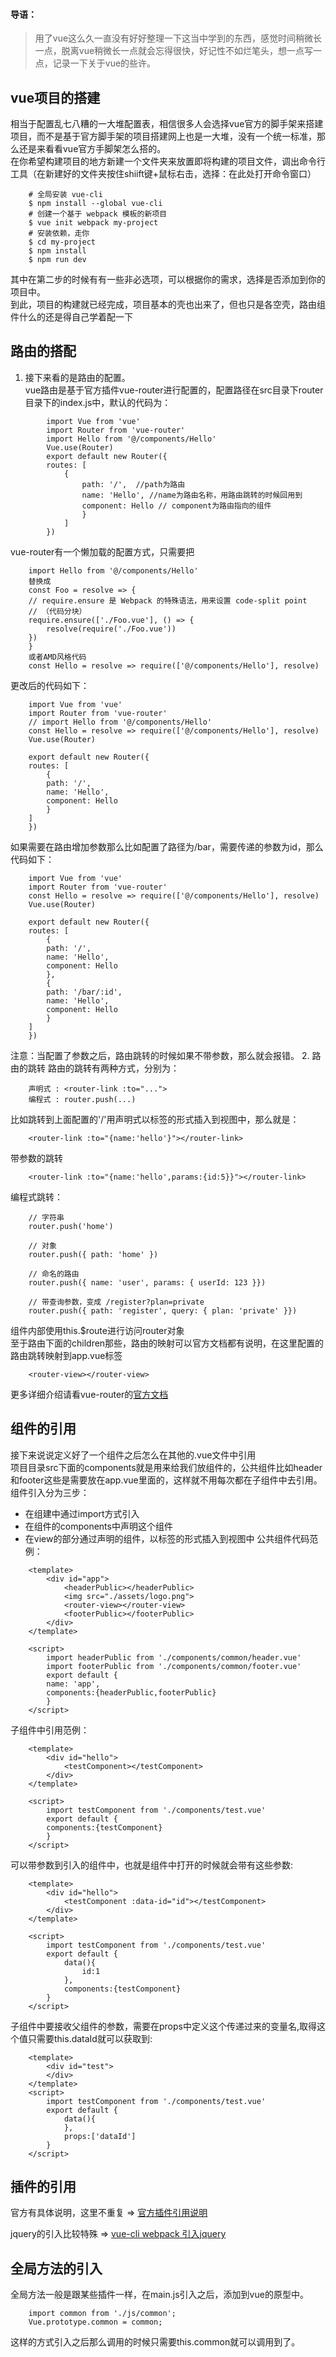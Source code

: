#### 导语：
> 用了vue这么久一直没有好好整理一下这当中学到的东西，感觉时间稍微长一点，脱离vue稍微长一点就会忘得很快，好记性不如烂笔头，想一点写一点，记录一下关于vue的些许。
## vue项目的搭建
相当于配置乱七八糟的一大堆配置表，相信很多人会选择vue官方的脚手架来搭建项目，而不是基于官方脚手架的项目搭建网上也是一大堆，没有一个统一标准，那么还是来看看vue官方手脚架怎么搭的。  
在你希望构建项目的地方新建一个文件夹来放置即将构建的项目文件，调出命令行工具（在新建好的文件夹按住shiift键+鼠标右击，选择：在此处打开命令窗口）
```
    # 全局安装 vue-cli
    $ npm install --global vue-cli
    # 创建一个基于 webpack 模板的新项目
    $ vue init webpack my-project
    # 安装依赖，走你
    $ cd my-project
    $ npm install
    $ npm run dev
```
其中在第二步的时候有有一些非必选项，可以根据你的需求，选择是否添加到你的项目中。  
到此，项目的构建就已经完成，项目基本的壳也出来了，但也只是各空壳，路由组件什么的还是得自己学着配一下

## 路由的搭配
1. 接下来看的是路由的配置。  
vue路由是基于官方插件vue-router进行配置的，配置路径在src目录下router目录下的index.js中，默认的代码为：
```
        import Vue from 'vue'
        import Router from 'vue-router'
        import Hello from '@/components/Hello'
        Vue.use(Router)
        export default new Router({
        routes: [
            {
                path: '/',  //path为路由
                name: 'Hello', //name为路由名称，用路由跳转的时候回用到
                component: Hello // component为路由指向的组件
                }
            ]
        })
```
vue-router有一个懒加载的配置方式，只需要把
```
    import Hello from '@/components/Hello'
    替换成
    const Foo = resolve => {
    // require.ensure 是 Webpack 的特殊语法，用来设置 code-split point
    // （代码分块）
    require.ensure(['./Foo.vue'], () => {
        resolve(require('./Foo.vue'))
    })
    }
    或者AMD风格代码
    const Hello = resolve => require(['@/components/Hello'], resolve)
```
更改后的代码如下：
```
    import Vue from 'vue'
    import Router from 'vue-router'
    // import Hello from '@/components/Hello'
    const Hello = resolve => require(['@/components/Hello'], resolve)
    Vue.use(Router)

    export default new Router({
    routes: [
        {
        path: '/',
        name: 'Hello',
        component: Hello
        }
    ]
    })
```
如果需要在路由增加参数那么比如配置了路径为/bar，需要传递的参数为id，那么代码如下：
```
    import Vue from 'vue'
    import Router from 'vue-router'
    const Hello = resolve => require(['@/components/Hello'], resolve)
    Vue.use(Router)

    export default new Router({
    routes: [
        {
        path: '/',
        name: 'Hello',
        component: Hello
        },
        {
        path: '/bar/:id',
        name: 'Hello',
        component: Hello
        }
    ]
    })
```
注意：当配置了参数之后，路由跳转的时候如果不带参数，那么就会报错。
2. 路由的跳转
路由的跳转有两种方式，分别为：
```
    声明式 : <router-link :to="...">
    编程式 : router.push(...) 
```
比如跳转到上面配置的'/'用声明式以标签的形式插入到视图中，那么就是：
```
    <router-link :to="{name:'hello'}"></router-link>
```
带参数的跳转
```
    <router-link :to="{name:'hello',params:{id:5}}"></router-link>
```
编程式跳转：
```
    // 字符串
    router.push('home')

    // 对象
    router.push({ path: 'home' })

    // 命名的路由
    router.push({ name: 'user', params: { userId: 123 }})

    // 带查询参数，变成 /register?plan=private
    router.push({ path: 'register', query: { plan: 'private' }})
```
组件内部使用this.$route进行访问router对象  
至于路由下面的children那些，路由的映射可以官方文档都有说明，在这里配置的路由跳转映射到app.vue标签
```
    <router-view></router-view>
```  
更多详细介绍请看vue-router的[官方文档](https://router.vuejs.org/zh-cn/)
## 组件的引用
接下来说说定义好了一个组件之后怎么在其他的.vue文件中引用  
项目目录src下面的components就是用来给我们放组件的，公共组件比如header和footer这些是需要放在app.vue里面的，这样就不用每次都在子组件中去引用。  
组件引入分为三步：  
* 在组建中通过import方式引入
* 在组件的components中声明这个组件
* 在view的部分通过声明的组件，以标签的形式插入到视图中
公共组件代码范例：
```
    <template>
        <div id="app">
            <headerPublic></headerPublic> 
            <img src="./assets/logo.png">   
            <router-view></router-view>
            <footerPublic></footerPublic>
        </div>
    </template>

    <script>
        import headerPublic from './components/common/header.vue'
        import footerPublic from './components/common/footer.vue'
        export default {
        name: 'app',
        components:{headerPublic,footerPublic}
        }
    </script>
```
子组件中引用范例：
```
    <template>
        <div id="hello">
            <testComponent></testComponent> 
        </div>
    </template>

    <script>
        import testComponent from './components/test.vue'
        export default {
        components:{testComponent}
        }
    </script>
```
可以带参数到引入的组件中，也就是组件中打开的时候就会带有这些参数:
```
    <template>
        <div id="hello">
            <testComponent :data-id="id"></testComponent> 
        </div>
    </template>

    <script>
        import testComponent from './components/test.vue'
        export default {
            data(){
                id:1
            },
            components:{testComponent}
        }
    </script>
```
子组件中要接收父组件的参数，需要在props中定义这个传递过来的变量名,取得这个值只需要this.dataId就可以获取到:
```
    <template>
        <div id="test">
        </div>
    </template>
    <script>
        import testComponent from './components/test.vue'
        export default {
            data(){
            },
            props:['dataId']
        }
    </script>
```

## 插件的引用
官方有具体说明，这里不重复 => [官方插件引用说明](https://cn.vuejs.org/v2/guide/plugins.html)  

jquery的引入比较特殊 => [vue-cli webpack 引入jquery](http://www.cnblogs.com/pandabunny/p/5417938.html)  

## 全局方法的引入
全局方法一般是跟某些插件一样，在main.js引入之后，添加到vue的原型中。  
```
    import common from './js/common';
    Vue.prototype.common = common;
```
这样的方式引入之后那么调用的时候只需要this.common就可以调用到了。